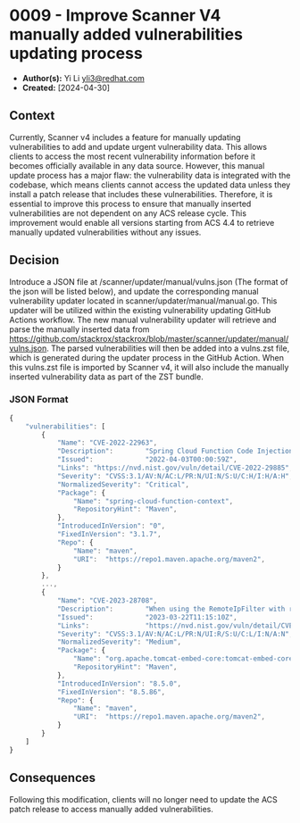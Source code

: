 # 0009 - Improve Scanner V4 manually added vulnerabilities updating process

- **Author(s):** Yi Li <yli3@redhat.com>
- **Created:** [2024-04-30]

## Context

Currently, Scanner v4 includes a feature for manually updating vulnerabilities to add and update urgent vulnerability data. 
This allows clients to access the most recent vulnerability information before it becomes officially available in any data source. 
However, this manual update process has a major flaw: the vulnerability data is integrated with the codebase, which means clients cannot access the updated data unless they install a patch release that includes these vulnerabilities. 
Therefore, it is essential to improve this process to ensure that manually inserted vulnerabilities are not dependent on any ACS release cycle. This improvement would enable all versions starting from ACS 4.4 to retrieve manually updated vulnerabilities without any issues.

## Decision

Introduce a JSON file at /scanner/updater/manual/vulns.json (The format of the json will be listed below), and update the corresponding manual vulnerability updater located in scanner/updater/manual/manual.go. 
This updater will be utilized within the existing vulnerability updating GitHub Actions workflow. 
The new manual vulnerability updater will retrieve and parse the manually inserted data from https://github.com/stackrox/stackrox/blob/master/scanner/updater/manual/vulns.json. 
The parsed vulnerabilities will then be added into a vulns.zst file, which is generated during the updater process in the GitHub Action. 
When this vulns.zst file is imported by Scanner v4, it will also include the manually inserted vulnerability data as part of the ZST bundle.

### JSON Format
```javascript
{
    "vulnerabilities": [
        {
            "Name": "CVE-2022-22963",
            "Description":        "Spring Cloud Function Code Injection with a specially crafted SpEL as a routing expression",
            "Issued":             "2022-04-03T00:00:59Z",
            "Links": "https://nvd.nist.gov/vuln/detail/CVE-2022-29885",
            "Severity": "CVSS:3.1/AV:N/AC:L/PR:N/UI:N/S:U/C:H/I:H/A:H",
            "NormalizedSeverity": "Critical",
            "Package": {
                "Name": "spring-cloud-function-context",
                "RepositoryHint": "Maven",
            },
            "IntroducedInVersion": "0",
            "FixedInVersion": "3.1.7",
            "Repo": {
                "Name": "maven",
                "URI":  "https://repo1.maven.apache.org/maven2",
            }
        },
        ...,
        {
            "Name": "CVE-2023-28708",
            "Description":        "When using the RemoteIpFilter with requests received from a reverse proxy via HTTP that include the X-Forwarded-Proto header set to https, session cookies created by Apache Tomcat 11.0.0-M1 to 11.0.0.-M2, 10.1.0-M1 to 10.1.5, 9.0.0-M1 to 9.0.71 and 8.5.0 to 8.5.85 did not include the secure attribute. This could result in the user agent transmitting the session cookie over an insecure channel.",
            "Issued":             "2023-03-22T11:15:10Z",
            "Links":              "https://nvd.nist.gov/vuln/detail/CVE-2022-29885",
            "Severity": "CVSS:3.1/AV:N/AC:L/PR:N/UI:R/S:U/C:L/I:N/A:N",
            "NormalizedSeverity": "Medium",
            "Package": {
                "Name": "org.apache.tomcat-embed-core:tomcat-embed-core",
                "RepositoryHint": "Maven",
            },
            "IntroducedInVersion": "8.5.0",
            "FixedInVersion": "8.5.86",
            "Repo": {
                "Name": "maven",
                "URI":  "https://repo1.maven.apache.org/maven2",
            }
        }
    ]
}

```

## Consequences

Following this modification, clients will no longer need to update the ACS patch release to access manually added vulnerabilities.
